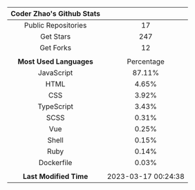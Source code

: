 | **Coder Zhao's Github Stats** | |
|:-:|:-:|
| Public Repositories | 17 |
| Get Stars | 247 |
| Get Forks | 12 |
| | |
| **Most Used Languages** | Percentage |
| JavaScript | 87.11% |
| HTML | 4.65% |
| CSS | 3.92% |
| TypeScript | 3.43% |
| SCSS | 0.31% |
| Vue | 0.25% |
| Shell | 0.15% |
| Ruby | 0.14% |
| Dockerfile | 0.03% |
| | |
| **Last Modified Time** | 2023-03-17 00:24:38 |